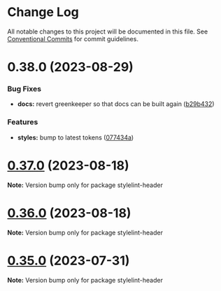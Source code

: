 # Change Log

All notable changes to this project will be documented in this file.
See [Conventional Commits](https://conventionalcommits.org) for commit guidelines.

# 0.38.0 (2023-08-29)

### Bug Fixes

-   **docs:** revert greenkeeper so that docs can be built again ([b29b432](https://github.com/crav710/spectrum-web-components/commit/b29b432f83ed75c8a4678a74138f842ae4a06fab))

### Features

-   **styles:** bump to latest tokens ([077434a](https://github.com/crav710/spectrum-web-components/commit/077434ada01e299a97425bf729014b3c31bd9f56))

# [0.37.0](https://github.com/adobe/spectrum-web-components/compare/v0.36.0...v0.37.0) (2023-08-18)

**Note:** Version bump only for package stylelint-header

# [0.36.0](https://github.com/adobe/spectrum-web-components/compare/v0.35.0...v0.36.0) (2023-08-18)

**Note:** Version bump only for package stylelint-header

# [0.35.0](https://github.com/adobe/spectrum-web-components/compare/v0.34.0...v0.35.0) (2023-07-31)

**Note:** Version bump only for package stylelint-header
